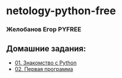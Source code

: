 # netology-python-free

### Желобанов Егор PYFREE

## Домашние задания:

* [01. Знакомство с Python](Homeworks_md/Homework_01.md)
* [02. Первая программа](Homeworks_md/Homework_02.md)

